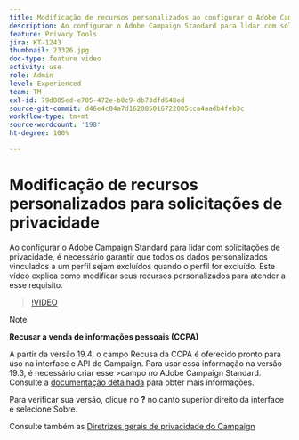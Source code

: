```yaml
---
title: Modificação de recursos personalizados ao configurar o Adobe Campaign Standard para solicitações de privacidade
description: Ao configurar o Adobe Campaign Standard para lidar com solicitações de privacidade, é necessário garantir que todos os dados personalizados vinculados a um perfil sejam excluídos quando o perfil for excluído. Este vídeo explica como modificar seus recursos personalizados para atender a esse requisito.
feature: Privacy Tools
jira: KT-1243
thumbnail: 23326.jpg
doc-type: feature video
activity: use
role: Admin
level: Experienced
team: TM
exl-id: 79d805ed-e705-472e-b0c9-db73dfd648ed
source-git-commit: d46e4c84a7d162085016722005cca4aadb4feb3c
workflow-type: tm+mt
source-wordcount: '198'
ht-degree: 100%

---
```


# Modificação de recursos personalizados para solicitações de privacidade

Ao configurar o Adobe Campaign Standard para lidar com solicitações de privacidade, é necessário garantir que todos os dados personalizados vinculados a um perfil sejam excluídos quando o perfil for excluído. Este vídeo explica como modificar seus recursos personalizados para atender a esse requisito.

>[!VIDEO](https://video.tv.adobe.com/v/23326?quality=12&learn=on)

>[!NOTE]
>
>**Recusar a venda de informações pessoais (CCPA)**
>
>A partir da versão 19.4, o campo Recusa da CCPA é oferecido pronto para uso na interface e API do Campaign. Para usar essa informação na versão 19.3, é necessário criar esse >campo no Adobe Campaign Standard. Consulte a [documentação detalhada](https://experienceleague.adobe.com/docs/campaign-standard/using/getting-started/privacy/privacy-requests.html?lang=br#privacy-requests) para obter mais informações.
>
> Para verificar sua versão, clique no **?** no canto superior direito da interface e selecione Sobre.

Consulte também as [Diretrizes gerais de privacidade do Campaign](https://experienceleague.adobe.com/docs/campaign-classic/using/getting-started/privacy/privacy-management.html?lang=pt-BR)
